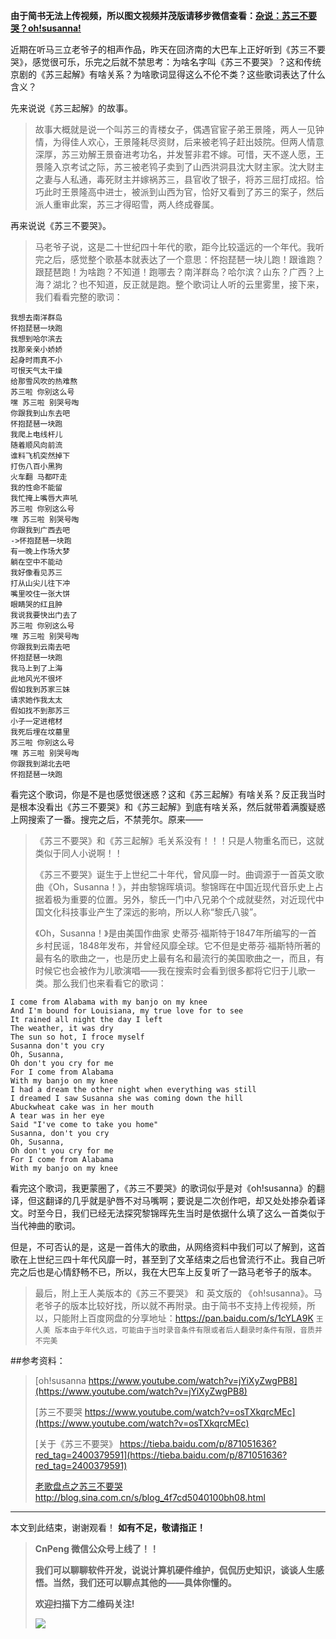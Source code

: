 **由于简书无法上传视频，所以图文视频并茂版请移步微信查看：[杂说：苏三不要哭？oh!susanna!](http://url.cn/5QmjjJg)**

近期在听马三立老爷子的相声作品，昨天在回济南的大巴车上正好听到《苏三不要哭》，感觉很可乐，乐完之后就不禁思考：为啥名字叫《苏三不要哭》？这和传统京剧的《苏三起解》有啥关系？为啥歌词显得这么不伦不类？这些歌词表达了什么含义？


先来说说《苏三起解》的故事。

>故事大概就是说一个叫苏三的青楼女子，偶遇官宦子弟王景隆，两人一见钟情，为得佳人欢心，王景隆耗尽资财，后来被老鸨子赶出妓院。但两人情意深厚，苏三劝解王景奋进考功名，并发誓非君不嫁。可惜，天不遂人愿，王景隆入京考试之际，苏三被老鸨子卖到了山西洪洞县沈大财主家。沈大财主之妻与人私通，毒死财主并嫁祸苏三，县官收了银子，将苏三屈打成招。恰巧此时王景隆高中进士，被派到山西为官，恰好又看到了苏三的案子，然后派人重审此案，苏三才得昭雪，两人终成眷属。



再来说说《苏三不要哭》。

>马老爷子说，这是二十世纪四十年代的歌，距今比较遥远的一个年代。我听完之后，感觉整个歌基本就表达了一个意思：怀抱琵琶一块儿跑！跟谁跑？跟琵琶跑！为啥跑？不知道！跑哪去？南洋群岛？哈尔滨？山东？广西？上海？湖北？也不知道，反正就是跑。整个歌词让人听的云里雾里，接下来，我们看看完整的歌词：
>
```
我想去南洋群岛
怀抱琵琶一块跑
我想到哈尔滨去
找那亲亲小娇娇
起身时雨真不小
可恨天气太干燥
给那雪风吹的热难熬
苏三啦 你别这么号
嘿 苏三啦 别哭号啕
你跟我到山东去吧
怀抱琵琶一块跑
我爬上电线杆儿
随着顺风向前流
谁料飞机突然掉下
打伤八百小黑狗
火车翻 马都吓走
我的性命不能留
我忙掩上嘴唇大声吼
苏三啦 你别这么号
嘿 苏三啦 别哭号啕
你跟我到广西去吧
->怀抱琵琶一块跑
有一晚上作场大梦
躺在空中不能动
我好像看见苏三
打从山尖儿往下冲
嘴里咬住一张大饼
眼睛哭的红且肿
我说我要快出门去了
苏三啦 你别这么号
嘿 苏三啦 别哭号啕
你跟我到云南去吧
怀抱琵琶一块跑
我马上到了上海
此地风光不很坏
假如我到苏家三妹
请求她作我太太
假如找不到那苏三
小子一定进棺材
我死后埋在坟墓里
苏三啦 你别这么号
嘿 苏三啦 别哭号啕
你跟我到湖北去吧
怀抱琵琶一块跑
```

看完这个歌词，你是不是也感觉很迷惑？这和《苏三起解》有啥关系？反正我当时是根本没看出《苏三不要哭》和《苏三起解》到底有啥关系，然后就带着满腹疑惑上网搜索了一番。搜完之后，不禁莞尔。原来——
>《苏三不要哭》和《苏三起解》毛关系没有！！！只是人物重名而已，这就类似于同人小说啊！！
>
>《苏三不要哭》诞生于上世纪二十年代，曾风靡一时。曲调源于一首英文歌曲《Oh，Susanna！》，并由黎锦晖填词。黎锦晖在中国近现代音乐史上占据着极为重要的位置。另外，黎氏一门中八兄弟个个成就斐然，对近现代中国文化科技事业产生了深远的影响，所以人称“黎氏八骏”。
>
>《Oh，Susanna！》是由美国作曲家 史蒂芬·福斯特于1847年所编写的一首 乡村民谣，1848年发布，并曾经风靡全球。它不但是史蒂芬·福斯特所著的最有名的歌曲之一，也是历史上最有名和最流行的美国歌曲之一，而且，有时候它也会被作为儿歌演唱——我在搜索时会看到很多都将它归于儿歌一类。那么我们也来看看它的歌词：
```
I come from Alabama with my banjo on my knee
And I'm bound for Louisiana, my true love for to see
It rained all night the day I left
The weather, it was dry
The sun so hot, I froce myself
Susanna don't you cry
Oh, Susanna,
Oh don't you cry for me
For I come from Alabama
With my banjo on my knee
I had a dream the other night when everything was still
I dreamed I saw Susanna she was coming down the hill
Abuckwheat cake was in her mouth
A tear was in her eye
Said "I've come to take you home"
Susanna, don't you cry
Oh, Susanna,
Oh don't you cry for me
For I come from Alabama
With my banjo on my knee
```
看完这个歌词，我更蒙圈了，《苏三不要哭》的歌词似乎是对《oh!susanna》的翻译，但这翻译的几乎就是驴唇不对马嘴啊；要说是二次创作吧，却又处处掺杂着译文。时至今日，我们已经无法探究黎锦晖先生当时是依据什么填了这么一首类似于当代神曲的歌词。

但是，不可否认的是，这是一首伟大的歌曲，从网络资料中我们可以了解到，这首歌在上世纪三四十年代风靡一时，甚至到了文革结束之后也曾流行不止。我自己听完之后也是心情舒畅不已，所以，我在大巴车上反复听了一路马老爷子的版本。

>最后，附上王人美版本的《苏三不要哭》 和 英文版的 《oh!susanna》。马老爷子的版本比较好找，所以就不再附录。由于简书不支持上传视频，所以，只能附上百度网盘的分享地址：https://pan.baidu.com/s/1cYLA9K
`王人美 版本由于年代久远，可能由于当时录音条件有限或者后人翻录时条件有限，音质并不完美`







##参考资料：
>[oh!susanna
https://www.youtube.com/watch?v=jYiXyZwgPB8](https://www.youtube.com/watch?v=jYiXyZwgPB8)
>
>[苏三不要哭 
https://www.youtube.com/watch?v=osTXkqrcMEc](https://www.youtube.com/watch?v=osTXkqrcMEc)
>
>[关于《苏三不要哭》
https://tieba.baidu.com/p/871051636?red_tag=2400379591](https://tieba.baidu.com/p/871051636?red_tag=2400379591)
>
>[老歌盘点之苏三不要哭 
>http://blog.sina.com.cn/s/blog_4f7cd5040100bh08.html
](http://blog.sina.com.cn/s/blog_4f7cd5040100bh08.html)


---
本文到此结束，谢谢观看！
**如有不足，敬请指正！**

>**CnPeng 微信公众号上线了！！**
>
>**我们可以聊聊软件开发，说说计算机硬件维护，侃侃历史知识，谈谈人生感悟。当然，我们还可以聊点其他的——具体你懂的。**
>
>**欢迎扫描下方二维码关注!**
>
>![](http://upload-images.jianshu.io/upload_images/2551993-d4bb113b7a0bf81d.png?imageMogr2/auto-orient/strip%7CimageView2/2/w/1240)
